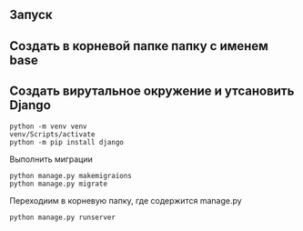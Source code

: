 ## Запуск
## Создать в корневой папке папку с именем base


## Создать вирутальное окружение и утсановить Django

```
python -m venv venv
venv/Scripts/activate
python -m pip install django
```
Выполнить миграции
```
python manage.py makemigraions
python manage.py migrate
```
Переходиим в корневую папку, где содержится manage.py
```
python manage.py runserver
```
